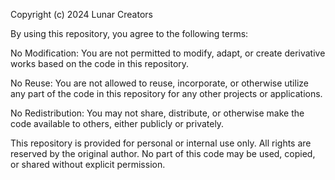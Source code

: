 Copyright (c) 2024 Lunar Creators

By using this repository, you agree to the following terms:

No Modification: You are not permitted to modify, adapt, or create derivative works based on the code in this repository.

No Reuse: You are not allowed to reuse, incorporate, or otherwise utilize any part of the code in this repository for any other projects or applications.

No Redistribution: You may not share, distribute, or otherwise make the code available to others, either publicly or privately.

This repository is provided for personal or internal use only. All rights are reserved by the original author. No part of this code may be used, copied, or shared without explicit permission.
